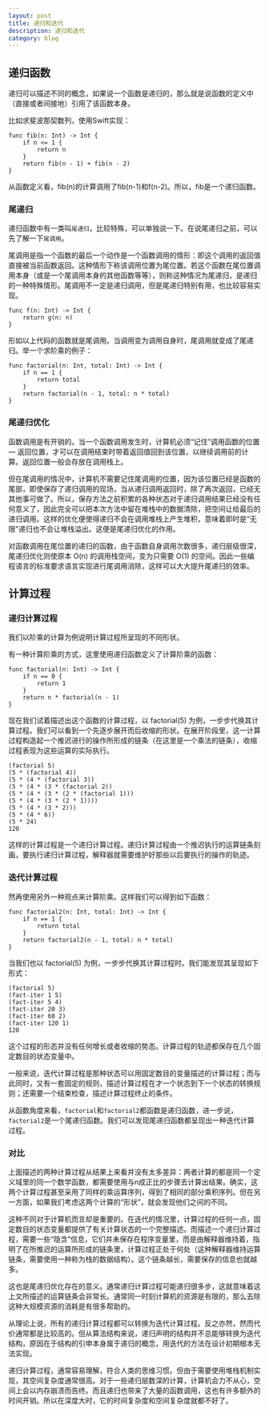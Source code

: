```yaml
---
layout: post
title: 递归和迭代 
description: 递归和迭代
category: blog
---
```


## 递归函数

递归可以描述不同的概念，如果说一个函数是递归的，那么就是说函数的定义中（直接或者间接地）引用了该函数本身。

比如求斐波那契数列，使用Swift实现：

	func fib(n: Int) -> Int {
  		if n <= 1 {
    		return n
  		} 
    	return fib(n - 1) + fib(n - 2)
	}

从函数定义看，fib(n)的计算调用了fib(n-1)和f(n-2)。所以，fib是一个递归函数。

### 尾递归

递归函数中有一类叫`尾递归`，比较特殊，可以单独说一下。在说尾递归之前，可以先了解一下`尾调用`。

尾调用是指一个函数的最后一个动作是一个函数调用的情形：即这个调用的返回值直接被当前函数返回。这种情形下称该调用位置为尾位置。若这个函数在尾位置调用本身（或是一个尾调用本身的其他函数等等），则称这种情况为尾递归，是递归的一种特殊情形。尾调用不一定是递归调用，但是尾递归特别有用，也比较容易实现。

	func f(n: Int) -> Int {
		return g(n: n)
	}

形如以上代码的函数就是尾调用。当调用变为调用自身时，尾调用就变成了尾递归。举一个求阶乘的例子：

	func factorial(n: Int, total: Int) -> Int {
  		if n == 1 {
    		return total
  		}
  		return factorial(n - 1, total: n * total)
	}

### 尾递归优化

函数调用是有开销的。当一个函数调用发生时，计算机必须“记住”调用函数的位置 — 返回位置，才可以在调用结束时带着返回值回到该位置，以继续调用前的计算。返回位置一般会存放在调用栈上。

但在尾调用的情况中，计算机不需要记住尾调用的位置，因为该位置已经是函数的尾部，即使保存了递归调用的现场，当从递归调用返回时，除了再次返回，已经无其他事可做了。所以，保存方法之前积累的各种状态对于递归调用结果已经没有任何意义了，因此完全可以把本次方法中留在堆栈中的数据清除，把空间让给最后的递归调用。这样的优化便使得递归不会在调用堆栈上产生堆积，意味着即时是“无限”递归也不会让堆栈溢出。这便是尾递归优化的作用。

对函数调用在尾位置的递归的函数，由于函数自身调用次数很多，递归层级很深，尾递归优化则使原本 O(n) 的调用栈空间，变为只需要 O(1) 的空间。因此一些编程语言的标准要求语言实现进行尾调用消除，这样可以大大提升尾递归的效率。

## 计算过程

### 递归计算过程

我们以阶乘的计算为例说明计算过程所呈现的不同形状。

有一种计算阶乘的方式，这里使用递归函数定义了计算阶乘的函数：

	func factorial(n: Int) -> Int {
  		if n == 0 {
    		return 1
  		}
  		return n * factorial(n - 1)
	}

现在我们试着描述出这个函数的计算过程，以 factorial(5) 为例，一步步代换其计算过程。我们可以看到一个先逐步展开而后收缩的形状。在展开阶段里，这一计算过程构造起一个推迟进行的操作所形成的链条（在这里是一个乘法的链条），收缩过程表现为这些运算的实际执行。

	(factorial 5)
	(5 * (factorial 4))
	(5 * (4 * (factorial 3))
	(5 * (4 * (3 * (factorial 2))
	(5 * (4 * (3 * (2 * (factorial 1)))
	(5 * (4 * (3 * (2 * 1))))
	(5 * (4 * (3 * 2)))
	(5 * (4 * 6))
	(5 * 24)
	120

这样的计算过程是一个递归计算过程。递归计算过程由一个推迟执行的运算链条刻画，要执行递归计算过程，解释器就需要维护好那些以后要执行的操作的轨迹。

### 迭代计算过程

然再使用另外一种观点来计算阶乘。这样我们可以得到如下函数：

	func factorial2(n: Int, total: Int) -> Int {
  		if n == 1 {
    		return total
  		}
  		return factorial2(n - 1, total: n * total)
	}

当我们也以 factorial(5) 为例，一步步代换其计算过程时。我们能发现其呈现如下形式：

	(factorial 5)
	(fact-iter 1 5)
	(fact-iter 5 4)
	(fact-iter 20 3)
	(fact-iter 60 2)
	(fact-iter 120 1)
	120

这个过程的形态并没有任何增长或者收缩的势态。计算过程的轨迹都保存在几个固定数目的状态变量中。

一般来说，迭代计算过程是那种状态可以用固定数目的变量描述的计算过程；而与此同时，又有一套固定的规则，描述计算过程在才一个状态到下一个状态的转换规则；还需要一个结束检查，描述计算过程终止的条件。
	
从函数角度来看，`factorial`和`factorial2`都函数是递归函数，进一步说，`factorial2`是一个尾递归函数。我们可以发现尾递归函数都呈现出一种迭代计算过程。

### 对比

上面描述的两种计算过程从结果上来看并没有太多差异：两者计算的都是同一个定义域里的同一个数学函数，都需要使用与n成正比的步骤去计算出结果。确实，这两个计算过程甚至采用了同样的乘运算序列，得到了相同的部分乘积序列。但在另一方面，如果我们考虑这两个计算的“形状”，就会发现他们之间的不同。

这种不同对于计算机而言却是重要的。在迭代的情况里，计算过程的任何一点，固定数目的状态变量都提供了有关计算状态的一个完整描述。而描述一个递归计算过程，需要一些“隐含”信息，它们并未保存在程序变量里，而是由解释器维持着，指明了在所推迟的运算所形成的链条里，计算过程正处于何处（这种解释器维持运算链条，需要使用一种称为栈的数据结构）。这个链条越长，需要保存的信息也就越多。

这也是尾递归优化存在的意义。通常递归计算过程可能递归很多步，这就意味着这上文所描述的运算链条会非常长。通常同一时刻计算机的资源是有限的，那么去除这种大规模资源的消耗是有很多帮助的。

从理论上说，所有的递归计算过程都可以转换为迭代计算过程。反之亦然，然而代价通常都是比较高的。但从算法结构来说，递归声明的结构并不总能够转换为迭代结构，原因在于结构的引申本身属于递归的概念，用迭代的方法在设计初期根本无法实现。

递归计算过程，通常容易理解，符合人类的思维习惯。但由于需要使用堆栈机制实现，其空间复杂度通常很高。对于一些递归层数深的计算，计算机会力不从心，空间上会以内存崩溃而告终。而且递归也带来了大量的函数调用，这也有许多额外的时间开销。所以在深度大时，它的时间复杂度和空间复杂度就都不好了。

